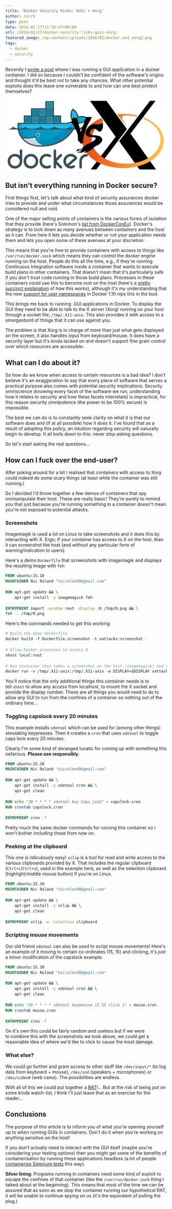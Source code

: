 ```yaml
---
title: 'Docker Security Risks: GUIs + Xorg'
author: nicr9
type: post
date: 2016-02-27T11:39:47+00:00
url: /2016/02/27/docker-security-risks-guis-xorg/
featured_image: /wp-content/uploads/2016/02/docker_and_xorg2.png
tags:
  - docker
  - security
---
```


Recently I [wrote a post][1] where I was running a GUI application in a docker container. I did so because I couldn't be confident of the software's origins and thought it'd be best not to take any chances. What other potential exploits does this leave one vulnerable to and how can one best protect themselves?

![Docker and Xorg](/wp-content/uploads/2016/02/docker_and_xorg2.png)

## But isn't everything running in Docker secure?

First things first, let's talk about what kind of security assurances docker tries to provide and under what circumstances those assurances would be considered null and void.

One of the major selling points of containers is the various forms of isolation that they provide (here's Solomon's [list from DockerConEu][2]). Docker's strategy is to lock down as many avenues between containers and the host as it can. From here it lets you decide whether or not your application needs them and lets you open some of these avenues at your discretion.

This means that you're free to provide containers with access to things like `/var/run/docker.sock` which means they can control the docker engine running on the host. People do this all the time, e.g., if they're running Continuous Integration software inside a container that wants to execute build plans in other containers. That doesn't mean that it's particularly safe if you don't trust code running in those build plans. Processes in these containers could use this to become root on the host (here's a [pretty succinct explanation][3] of how this works), although it's my understanding that the new [support for user namespaces][4] in Docker 1.10 nips this in the bud.

This brings me back to running  GUI applications in Docker. To display the GUI they need to be able to talk to the X server (Xorg) running on your host through a socket file; `/tmp/.X11-unix`. This also provides it with access to a smorgasbord of things that it can use against you.

The problem is that Xorg is in charge of more than just what gets displayed on the screen, it also handles input from keyboard/mouse. It does have a security layer but it's kinda tacked on and doesn't support fine grain control over which resources are accessible.

## What can I do about it?

So how do we know when access to certain resources is a bad idea? I don't believe it's an exaggeration to say that every piece of software that serves a practical purpose also comes with potential security implications. Security omniscience (knowing every facet of the software we run, understanding how it relates to security and how these facets interrelate) is impractical, for this reason security omnipotence (the power to be 100% secure) is impossible.

The best we can do is to constantly seek clarity on what it is that our software does and (if at all possible) how it does it. I've found that as a result of adopting this policy, an intuition regarding security will naturally begin to develop. It all boils down to this: never stop asking questions.

So let's start asking the real questions...

## How can I fuck over the end-user?

After poking around for a bit I realised that containers with access to Xorg could indeed do some scary things (at least while the container was still running.)

So I decided I'd throw together a few demos of containers that spy on/manipulate their host. These are really basic! They're purely to remind you that just because you're running something in a container doesn't mean you're not exposed to potential attacks.

### Screenshots

Imagemagik is used a lot on Linux to take screenshots and it does this by interacting with X. Ergo; if your container has access to X on the host, than it can screenshot the host (and without any particular form of warning/indication to users).

Here's a demo `Dockerfile` that screenshots with imagemagik and displays the resulting image with `feh`:

```dockerfile
FROM ubuntu:15.10
MAINTAINER Nic Roland "nicroland9@gmail.com"

RUN apt-get update && \
    apt-get install -y imagemagick feh

ENTRYPOINT import -window root -display :0 /tmp/0.png && \
feh -. /tmp/0.png
```

Here's the commands needed to get this working:

```dockerfile
# Build the demo dockerfile
docker build -f Dockerfile.screenshot -t xattacks:screenshot .

# Allow Docker processes to access X
xhost local:root

# Run container that takes a screenshot on the host (imagemagick) and displays it for you (feh)
docker run -v /tmp/.X11-unix:/tmp/.X11-unix -e DISPLAY=$DISPLAY xattacks:screenshot
```

You'll notice that the only additional things this container needs is to tell `xhost` to allow any access from localhost, to mount the X socket and provide the display number. These are all things you would need to do to allow any GUI to run from the confines of a container so nothing out of the ordinary here...

### Toggling capslock every 20 minutes

This example installs `xdotool` which can be used for (among other things) simulating keypresses. Then it creates a `cron` that uses `xdotool` to toggle caps lock every 20 minutes.

Clearly I'm some kind of deranged lunatic for coming up with something this nefarious. **Please use responsibly**.

```dockerfile
FROM ubuntu:15.10
MAINTAINER Nic Roland "nicroland9@gmail.com"

RUN apt-get update && \
    apt-get install -y xdotool cron && \
    apt-get clean

RUN echo "20 * * * * xdotool key Caps_Lock" > capslock.cron
RUN crontab capslock.cron

ENTRYPOINT cron -f
```

Pretty much the same docker commands for running this container so I won't bother including those from now on.

### Peeking at the clipboard

This one is ridiculously easy! `xclip` is a tool for read and write access to the various clipboards provided by X. That includes the regular clipboard (`Ctrl+c`/`Ctrl+v`), used in the example here, as well as the selection clipboard (highlight/middle mouse button) if you're on Linux.

```dockerfile
FROM ubuntu:15.10
MAINTAINER Nic Roland "nicroland9@gmail.com"

RUN apt-get update && \
    apt-get install -y xclip && \
    apt-get clean

ENTRYPOINT xclip -o -selection clipboard
```

### Scripting mouse movements

Our old friend `xdotool` can also be used to script mouse movements! Here's an example of it moving to certain co-ordinates (15, 15) and clicking, it's just a minor modification of the capslock example:

```dockerfile
FROM ubuntu:15.10
MAINTAINER Nic Roland "nicroland9@gmail.com"

RUN apt-get update && \
    apt-get install -y xdotool cron && \
    apt-get clean

RUN echo "20 * * * * xdotool movemouse 15 15 click 1" > mouse.cron
RUN crontab mouse.cron

ENTRYPOINT cron -f
```

On it's own this could be fairly random and useless but if we were to combine this with the screenshots we took above, we could get a reasonable idea of where we'd like to click to cause the most damage.

### What else?

We could go further and grant access to other stuff like `/dev/input/*` (to log data from keyboard + mouse), `/dev/snd` (speakers + microphones) or `/dev/video0` (web cams). The possibilities are endless.

With all of this we could put together a [RAT][5]!... But at the risk of being put on some kinda watch-list, I think I'll just leave that as an exercise for the reader...

## Conclusions

The purpose of this article is to inform you of what you're opening yourself up to when running GUIs in containers. Don't do it when you're working on anything sensitive on the host!

If you don't actually need to interact with the GUI itself (maybe you're considering your testing options) then you might get some of the benefits of containerisation by running these applications headless (a lot of people [containerise Selenium tests][6] this way).

**Silver lining**: Programs running in containers need some kind of exploit to escape the confines of that container (like the `/var/run/docker.sock` thing I talked about at the beginning). This means that most of the time we can be assured that as soon as we stop the container running our hypothetical RAT, it will be unable to continue spying on us (it's the equivalent of pulling the plug.)

 [1]: http://blog.nicro.land/p87/
 [2]: http://www.slideshare.net/Docker/dockercon-eu-day-1-general-session/84
 [3]: http://www.slideshare.net/gvarisco/road-to-opscon-pisa-15-devooops/54
 [4]: https://blog.docker.com/2016/02/docker-engine-1-10-security/
 [5]: https://www.google.ie/search?q=remote+access+trojan
 [6]: http://agiletesting.blogspot.ie/2016/01/running-headless-selenium-webdriver.html
